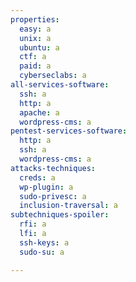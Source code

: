 ```yaml
---
properties:
  easy: a
  unix: a
  ubuntu: a
  ctf: a
  paid: a
  cyberseclabs: a
all-services-software:
  ssh: a
  http: a
  apache: a
  wordpress-cms: a
pentest-services-software:
  http: a
  ssh: a
  wordpress-cms: a
attacks-techniques:
  creds: a
  wp-plugin: a
  sudo-privesc: a
  inclusion-traversal: a
subtechniques-spoiler:
  rfi: a
  lfi: a
  ssh-keys: a
  sudo-su: a

---
```

